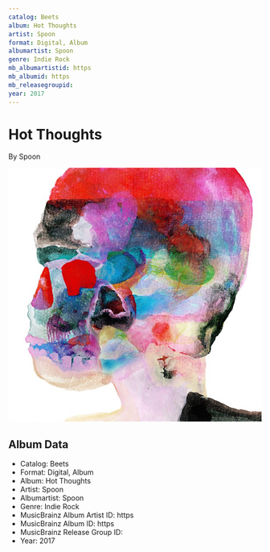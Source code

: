 ```yaml
---
catalog: Beets
album: Hot Thoughts
artist: Spoon
format: Digital, Album
albumartist: Spoon
genre: Indie Rock
mb_albumartistid: https
mb_albumid: https
mb_releasegroupid: 
year: 2017
---
```


# Hot Thoughts

By Spoon

![](../../assets/beetscovers/Spoon-Hot_Thoughts.jpg)

## Album Data

- Catalog: Beets
- Format: Digital, Album
- Album: Hot Thoughts
- Artist: Spoon
- Albumartist: Spoon
- Genre: Indie Rock
- MusicBrainz Album Artist ID: https
- MusicBrainz Album ID: https
- MusicBrainz Release Group ID: 
- Year: 2017

